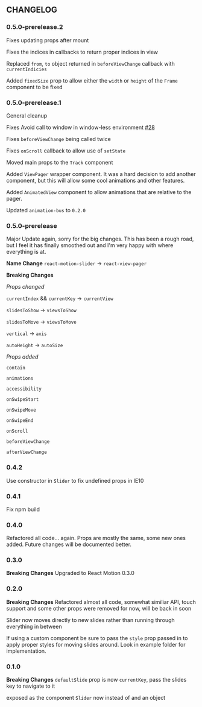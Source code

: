 ## CHANGELOG
### 0.5.0-prerelease.2
Fixes updating props after mount

Fixes the indices in callbacks to return proper indices in view

Replaced `from`, `to` object returned in `beforeViewChange` callback with `currentIndicies`

Added `fixedSize` prop to allow either the `width` or `height` of the `Frame` component to be fixed

### 0.5.0-prerelease.1
General cleanup

Fixes Avoid call to window in window-less environment [#28](https://github.com/souporserious/react-view-pager/pull/28)

Fixes `beforeViewChange` being called twice

Fixes `onScroll` callback to allow use of `setState`

Moved main props to the `Track` component

Added `ViewPager` wrapper component. It was a hard decision to add another component, but this will allow some cool animations and other features.

Added `AnimatedView` component to allow animations that are relative to the pager.

Updated `animation-bus` to `0.2.0`

### 0.5.0-prerelease
Major Update again, sorry for the big changes. This has been a rough road, but I feel it has finally smoothed out and I'm very happy with where everything is at.

**Name Change**
`react-motion-slider` -> `react-view-pager`

**Breaking Changes**

*Props changed*

`currentIndex` && `currentKey` -> `currentView`

`slidesToShow` -> `viewsToShow`

`slidesToMove` -> `viewsToMove`

`vertical` -> `axis`

`autoHeight` -> `autoSize`

*Props added*

`contain`

`animations`

`accessibility`

`onSwipeStart`

`onSwipeMove`

`onSwipeEnd`

`onScroll`

`beforeViewChange`

`afterViewChange`

### 0.4.2
Use constructor in `Slider` to fix undefined props in IE10

### 0.4.1
Fix npm build

### 0.4.0
Refactored all code... again. Props are mostly the same, some new ones added. Future changes will be documented better.

### 0.3.0
**Breaking Changes**
Upgraded to React Motion 0.3.0

### 0.2.0
**Breaking Changes**
Refactored almost all code, somewhat similiar API, touch support and some other props were removed for now, will be back in soon

Slider now moves directly to new slides rather than running through everything in between

If using a custom component be sure to pass the `style` prop passed in to apply proper styles for moving slides around. Look in example folder for implementation.

### 0.1.0
**Breaking Changes**
`defaultSlide` prop is now `currentKey`, pass the slides key to navigate to it

exposed as the component `Slider` now instead of and an object
